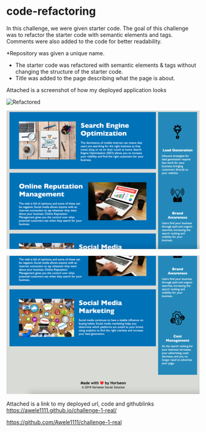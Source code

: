 # code-refactoring
In  this challenge, we were given starter code. The goal of this challenge was to refactor the starter code with semantic elements and tags. Comments were also added to the code for better readability.

*Repository was given a unique name.
* The starter code was refactored with semantic elements & tags without changing the structure of the starter code.
* Title was added to the page describing what the page is about.

Attached is a screenshot of how my deployed application looks

![Refactored](Screenshot/Portfolio4.png)

![Refactored](Screenshot/Portfolio4b.png)

![Refactored](Screenshot/Portfolio4c.png)




Attached is a link to my deployed url, code and githublinks  https://awele1111.github.io/challenge-1-real/

https://github.com/Awele1111/challenge-1-real